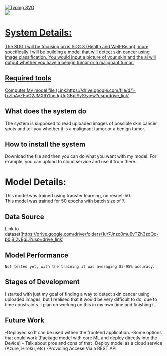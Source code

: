 <p align="left">
<a href="https://github.com/Hong-Kong-International-School/machine-learning-for-sustainable-development-Feebo37">
    <img src="https://readme-typing-svg.demolab.com?font=Georgia&size=18&duration=2000&pause=100&multiline=true&width=1000&height=200&lines=Felix+Keith;HS Student;Hong+Kong+International+School" alt="Typing SVG" />
</a>
<br/>



<a href="[https://github.com/drkostas](https://github.com/Feebo37)">
    <img src="[https://github-stats-alpha.vercel.app/api?username=drkostas&cc=22272e&tc=37BCF6&ic=fff&bc=0000](https://github-stats-alpha.vercel.app/api?username=Feebo37&cc=22272e&tc=37BCF6&ic=fff&bc=0000)">

    
# System Details: 
The SDG I will be focusing on is SDG 3 (Health and Well-Being), more specifically I will be building a model that will detect skin cancer using image classification. You would input a picture of your skin and the ai will output whether you have a benign tumor or a malignant tumor.
    
## Required tools
 
Computer
My model file (Link:https://drive.google.com/file/d/1-txzIhAyZEoO2JMX6YIheJgUgGBpISyS/view?usp=drive_link)
    
    
    
## What does the system do
   
 The system is supposed to read uploaded images of possible skin cancer spots and tell you whether it is a malignant tumor or a benign tumor.
     
    
    
## How to install the system
    
 Download the file and then you can do what you want with my model. For example, you can upload to cloud service and use it from there.   
   
    
# Model Details:
This model was trained using transfer learning, on resnet-50.   
This model was trained for 50 epochs with batch size of 7.

## Data Source   
   Link to dataset(https://drive.google.com/drive/folders/1ur7Jnzo0mu6vTZh3zdQq-b0jBI2vBgjJ?usp=drive_link) 
    
## Model Performance
    
    Not tested yet, with the training it was averaging 85-95% accuracy.
    
 
## Stages of Development

 I started with just my goal of finding a way to detect skin cancer using uploaded images, but I realised that it would be very difficult to do, due to time constraints. I plan on working on this in my own time and finishing it.
    
   
## Future Work
   -Deployed so It can be used withen the frontend application.
        -Some options that could work (Package model with core ML and deploy directly into the Device)
            - Talk about pros and cons of that
    -Deploy model as a cloud service (Azure, Hiroku, etc)
    -Providing Accese Via a REST API
    





 



    
 
